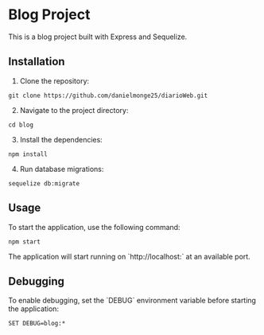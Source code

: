 # Blog Project

This is a blog project built with Express and Sequelize.

## Installation

1. Clone the repository:

```shell
git clone https://github.com/danielmonge25/diarioWeb.git
```

2. Navigate to the project directory:

```shell
cd blog
```

3. Install the dependencies:

```shell
npm install
```

4. Run database migrations:

```shell
sequelize db:migrate
```

## Usage

To start the application, use the following command:

```shell
npm start
```

The application will start running on \`http://localhost:\` at an available port.

## Debugging

To enable debugging, set the \`DEBUG\` environment variable before starting the application:

```shell
SET DEBUG=blog:*
```

